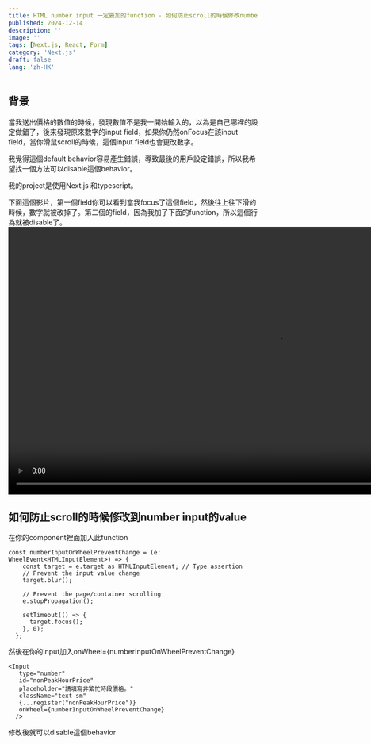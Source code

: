 ```yaml
---
title: HTML number input 一定要加的function - 如何防止scroll的時候修改number input的value
published: 2024-12-14
description: ''
image: ''
tags: [Next.js, React, Form]
category: 'Next.js'
draft: false 
lang: 'zh-HK'
---
```


## 背景

當我送出價格的數值的時候，發現數值不是我一開始輸入的，以為是自己哪裡的設定做錯了，後來發現原來數字的input field，如果你仍然onFocus在該input field，當你滑鼠scroll的時候，這個input field也會更改數字。

我覺得這個default behavior容易產生錯誤，導致最後的用戶設定錯誤，所以我希望找一個方法可以disable這個behavior。

我的project是使用Next.js 和typescript。

下面這個影片，第一個field你可以看到當我focus了這個field，然後往上往下滑的時候，數字就被改掉了。第二個的field，因為我加了下面的function，所以這個行為就被disable了。
<video src="https://firebasestorage.googleapis.com/v0/b/testing-c9537.appspot.com/o/disable-scrolling-on-html-number-input%2Fdisable-scrolling-on-html-number-input-video.mp4?alt=media&token=607f3781-9c82-432a-94e7-0d9f6fee06c1" width="1080" controls></video>

## 如何防止scroll的時候修改到number input的value

在你的component裡面加入此function

```tsx
const numberInputOnWheelPreventChange = (e: WheelEvent<HTMLInputElement>) => {
    const target = e.target as HTMLInputElement; // Type assertion
    // Prevent the input value change
    target.blur();

    // Prevent the page/container scrolling
    e.stopPropagation();

    setTimeout(() => {
      target.focus();
    }, 0);
  };
```

然後在你的Input加入onWheel={numberInputOnWheelPreventChange}

```tsx
<Input
   type="number"
   id="nonPeakHourPrice"
   placeholder="請填寫非繁忙時段價格。"
   className="text-sm"
   {...register("nonPeakHourPrice")}
   onWheel={numberInputOnWheelPreventChange}
  />
```

修改後就可以disable這個behavior